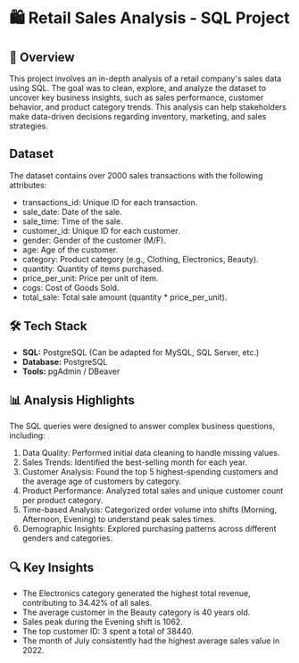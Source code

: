 # 🛍️ Retail Sales Analysis - SQL Project

## 📖 Overview
This project involves an in-depth analysis of a retail company's sales data using SQL. The goal was to clean, explore, and analyze the dataset to uncover key business insights, such as sales performance, customer behavior, and product category trends. This analysis can help stakeholders make data-driven decisions regarding inventory, marketing, and sales strategies.

##  Dataset
The dataset contains over 2000 sales transactions with the following attributes:
- transactions_id: Unique ID for each transaction.
- sale_date: Date of the sale.
- sale_time: Time of the sale.
- customer_id: Unique ID for each customer.
- gender: Gender of the customer (M/F).
- age: Age of the customer.
- category: Product category (e.g., Clothing, Electronics, Beauty).
- quantity: Quantity of items purchased.
- price_per_unit: Price per unit of item.
- cogs: Cost of Goods Sold.
- total_sale: Total sale amount (quantity * price_per_unit).

## 🛠️ Tech Stack
- **SQL:** PostgreSQL (Can be adapted for MySQL, SQL Server, etc.)
- **Database:** PostgreSQL
- **Tools:** pgAdmin / DBeaver

## 📊 Analysis Highlights
The SQL queries were designed to answer complex business questions, including:

1.  Data Quality: Performed initial data cleaning to handle missing values.
2.  Sales Trends: Identified the best-selling month for each year.
3.  Customer Analysis: Found the top 5 highest-spending customers and the average age of customers by category.
4.  Product Performance: Analyzed total sales and unique customer count per product category.
5.  Time-based Analysis: Categorized order volume into shifts (Morning, Afternoon, Evening) to understand peak sales times.
6.  Demographic Insights: Explored purchasing patterns across different genders and categories.

## 🔍 Key Insights
- The Electronics category generated the highest total revenue, contributing to 34.42% of all sales.
- The average customer in the Beauty  category is 40 years old.
- Sales peak during the Evening shift is 1062.
- The top customer ID: 3 spent a total of 38440.
- The month of July consistently had the highest average sales value in 2022.
